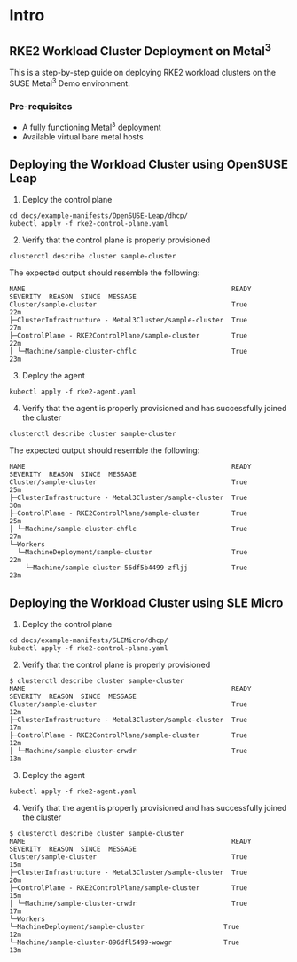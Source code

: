 # Intro

## RKE2 Workload Cluster Deployment on Metal<sup>3</sup>

This is a step-by-step guide on deploying RKE2 workload clusters on the SUSE Metal<sup>3</sup> Demo environment.

### Pre-requisites

- A fully functioning Metal<sup>3</sup> deployment
- Available virtual bare metal hosts

## Deploying the Workload Cluster using OpenSUSE Leap

1. Deploy the control plane

```shell
cd docs/example-manifests/OpenSUSE-Leap/dhcp/
kubectl apply -f rke2-control-plane.yaml
```

2. Verify that the control plane is properly provisioned

```shell
clusterctl describe cluster sample-cluster
```

The expected output should resemble the following:

```
NAME                                                    READY  SEVERITY  REASON  SINCE  MESSAGE
Cluster/sample-cluster                                  True                     22m
├─ClusterInfrastructure - Metal3Cluster/sample-cluster  True                     27m
├─ControlPlane - RKE2ControlPlane/sample-cluster        True                     22m
│ └─Machine/sample-cluster-chflc                        True                     23m
```

3. Deploy the agent

```shell
kubectl apply -f rke2-agent.yaml
```

4. Verify that the agent is properly provisioned and has successfully joined the cluster

```shell
clusterctl describe cluster sample-cluster
```

The expected output should resemble the following:

```
NAME                                                    READY  SEVERITY  REASON  SINCE  MESSAGE
Cluster/sample-cluster                                  True                     25m
├─ClusterInfrastructure - Metal3Cluster/sample-cluster  True                     30m
├─ControlPlane - RKE2ControlPlane/sample-cluster        True                     25m
│ └─Machine/sample-cluster-chflc                        True                     27m
└─Workers
  └─MachineDeployment/sample-cluster                    True                     22m
    └─Machine/sample-cluster-56df5b4499-zfljj           True                     23m
```

## Deploying the Workload Cluster using SLE Micro

1. Deploy the control plane

```shell
cd docs/example-manifests/SLEMicro/dhcp/
kubectl apply -f rke2-control-plane.yaml
```

2. Verify that the control plane is properly provisioned

```shell
$ clusterctl describe cluster sample-cluster
NAME                                                    READY  SEVERITY  REASON  SINCE  MESSAGE
Cluster/sample-cluster                                  True                     12m
├─ClusterInfrastructure - Metal3Cluster/sample-cluster  True                     17m
├─ControlPlane - RKE2ControlPlane/sample-cluster        True                     12m
│ └─Machine/sample-cluster-crwdr                        True                     13m
```

3. Deploy the agent

```shell
kubectl apply -f rke2-agent.yaml
```

4. Verify that the agent is properly provisioned and has successfully joined the cluster

```shell
$ clusterctl describe cluster sample-cluster
NAME                                                    READY  SEVERITY  REASON  SINCE  MESSAGE
Cluster/sample-cluster                                  True                     15m
├─ClusterInfrastructure - Metal3Cluster/sample-cluster  True                     20m
├─ControlPlane - RKE2ControlPlane/sample-cluster        True                     15m
│ └─Machine/sample-cluster-crwdr                        True                     17m
└─Workers
└─MachineDeployment/sample-cluster                    True                     12m
└─Machine/sample-cluster-896dfl5499-wowgr             True                     13m
```